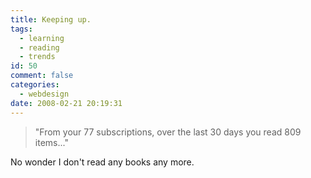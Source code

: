 ```yaml
---
title: Keeping up.
tags:
  - learning
  - reading
  - trends
id: 50
comment: false
categories:
  - webdesign
date: 2008-02-21 20:19:31
---
```


> "From your 77 subscriptions, over the last 30 days you read 809 items..."

No wonder I don't read any books any more.